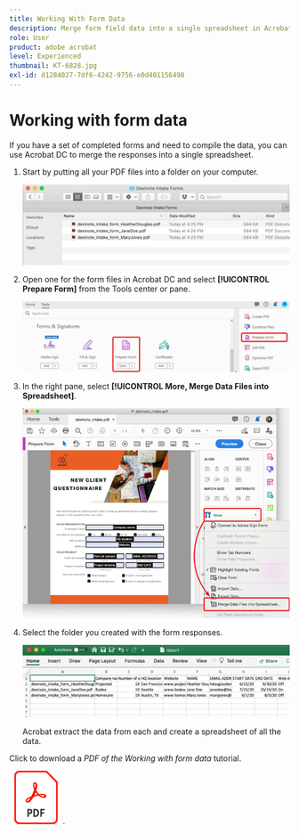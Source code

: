```yaml
---
title: Working With Form Data
description: Merge form field data into a single spreadsheet in Acrobat DC
role: User
product: adobe acrobat
level: Experienced
thumbnail: KT-6828.jpg
exl-id: d1284027-7df6-4242-9756-e0d401156498
---
```

# Working with form data

If you have a set of completed forms and need to compile the data, you can use Acrobat DC to merge the responses into a single spreadsheet.

1. Start by putting all your PDF files into a folder on your computer.

    ![Form Data Step 1](../assets/FormData_1.png)

1. Open one for the form files in Acrobat DC and select **[!UICONTROL Prepare Form]** from the Tools center or pane.

    ![Form Data Step 2](../assets/FormData_2.png)

1. In the right pane, select **[!UICONTROL More, Merge Data Files into Spreadsheet]**.

    ![Form Data Step 3](../assets/FormData_3.png)

1. Select the folder you created with the form responses.

    ![Form Data Step 4](../assets/FormData_4.png)

    Acrobat extract the data from each and create a spreadsheet of all the data.

Click to download a *PDF of the Working with form data* tutorial.

[![Download Working with form data tutorial](../assets/acrobat_PDF_96.png)](../assets/AcrobatDCFormData.pdf).
